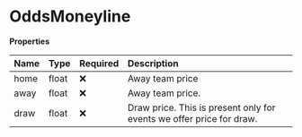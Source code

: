 # OddsMoneyline

**Properties**

| Name | Type  | Required | Description                                                          |
| :--- | :---- | :------- | :------------------------------------------------------------------- |
| home | float | ❌       | Away team price                                                      |
| away | float | ❌       | Away team price.                                                     |
| draw | float | ❌       | Draw price. This is present only for events we offer price for draw. |

<!-- This file was generated by liblab | https://liblab.com/ -->
